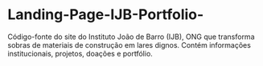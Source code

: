 # Landing-Page-IJB-Portfolio-
Código-fonte do site do Instituto João de Barro (IJB), ONG que transforma sobras de materiais de construção em lares dignos. Contém informações institucionais, projetos, doações e portfólio.
